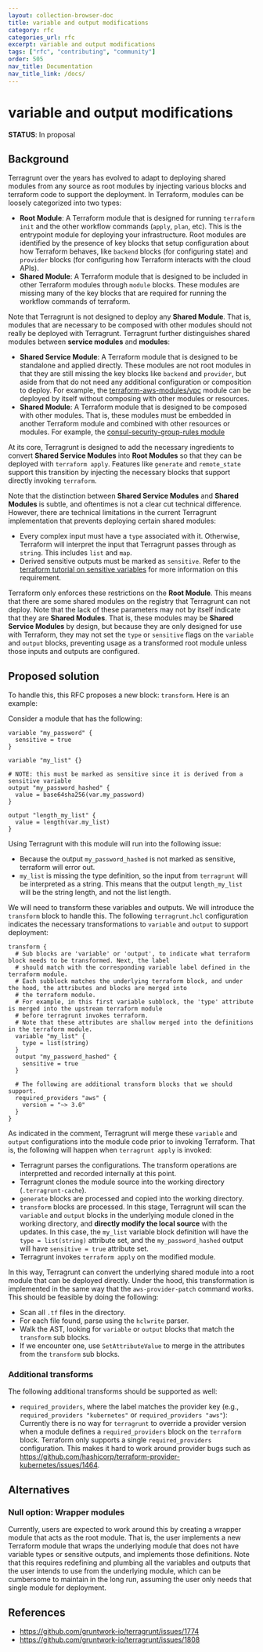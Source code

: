 ```yaml
---
layout: collection-browser-doc
title: variable and output modifications
category: rfc
categories_url: rfc
excerpt: variable and output modifications
tags: ["rfc", "contributing", "community"]
order: 505
nav_title: Documentation
nav_title_link: /docs/
---
```


# variable and output modifications

**STATUS**: In proposal


## Background

Terragrunt over the years has evolved to adapt to deploying shared modules from any source as root modules by injecting
various blocks and terraform code to support the deployment. In Terraform, modules can be loosely categorized into two types:

* **Root Module**: A Terraform module that is designed for running `terraform init` and the other workflow commands
  (`apply`, `plan`, etc). This is the entrypoint module for deploying your infrastructure. Root modules are identified
  by the presence of key blocks that setup configuration about how Terraform behaves, like `backend` blocks (for
  configuring state) and `provider` blocks (for configuring how Terraform interacts with the cloud APIs).
* **Shared Module**: A Terraform module that is designed to be included in other Terraform modules through `module`
  blocks. These modules are missing many of the key blocks that are required for running the workflow commands of
  terraform.

Note that Terragrunt is not designed to deploy any **Shared Module**. That is, modules that are necessary to be composed
with other modules should not really be deployed with Terragrunt. Terragrunt further distinguishes shared modules
between **service modules** and **modules**:

* **Shared Service Module**: A Terraform module that is designed to be standalone and applied directly. These modules
  are not root modules in that they are still missing the key blocks like `backend` and `provider`, but aside from that
  do not need any additional configuration or composition to deploy. For example, the
  [terraform-aws-modules/vpc](https://registry.terraform.io/modules/terraform-aws-modules/vpc/aws/latest) module can be
  deployed by itself without composing with other modules or resources.
* **Shared Module**: A Terraform module that is designed to be composed with other modules. That is, these modules must
  be embedded in another Terraform module and combined with other resources or modules. For example, the
  [consul-security-group-rules
  module](https://registry.terraform.io/modules/hashicorp/consul/aws/latest/submodules/consul-security-group-rules)

At its core, Terragrunt is designed to add the necessary ingredients to convert **Shared Service Modules** into **Root
Modules** so that they can be deployed with `terraform apply`. Features like `generate` and `remote_state` support this
transition by injecting the necessary blocks that support directly invoking `terraform`.

Note that the distinction between **Shared Service Modules** and **Shared Modules** is subtle, and oftentimes is not a
clear cut technical difference. However, there are technical limitations in the current Terragrunt implementation that
prevents deploying certain shared modules:

- Every complex input must have a `type` associated with it. Otherwise, Terraform will interpret the input that
  Terragrunt passes through as `string`. This includes `list` and `map`.
- Derived sensitive outputs must be marked as `sensitive`. Refer to the [terraform tutorial on sensitive
  variables](https://learn.hashicorp.com/tutorials/terraform/sensitive-variables#reference-sensitive-variables) for more
  information on this requirement.

Terraform only enforces these restrictions on the **Root Module**. This means that there are some shared modules on the
registry that Terragrunt can not deploy. Note that the lack of these parameters may not by itself indicate that they are
**Shared Modules**. That is, these modules may be **Shared Service Modules** by design, but because they are
only designed for use with Terraform, they may not set the `type` or `sensitive` flags on the `variable` and `output`
blocks, preventing usage as a transformed root module unless those inputs and outputs are configured.


## Proposed solution

To handle this, this RFC proposes a new block: `transform`. Here is an example:

Consider a module that has the following:

```hcl
variable "my_password" {
  sensitive = true
}

variable "my_list" {}

# NOTE: this must be marked as sensitive since it is derived from a sensitive variable
output "my_password_hashed" {
  value = base64sha256(var.my_password)
}

output "length_my_list" {
  value = length(var.my_list)
}
```

Using Terragrunt with this module will run into the following issue:

- Because the output `my_password_hashed` is not marked as sensitive, terraform will error out.
- `my_list` is missing the type definition, so the input from `terragrunt` will be interpreted as a string. This means
  that the output `length_my_list` will be the string length, and not the list length.

We will need to transform these variables and outputs. We will introduce the `transform` block to handle this. The
following `terragrunt.hcl` configuration indicates the necessary transformations to `variable` and `output` to support
deployment:

```hcl
transform {
  # Sub blocks are 'variable' or 'output', to indicate what terraform block needs to be transformed. Next, the label
  # should match with the corresponding variable label defined in the terraform module.
  # Each subblock matches the underlying terraform block, and under the hood, the attributes and blocks are merged into
  # the terraform module.
  # For example, in this first variable subblock, the 'type' attribute is merged into the upstream terraform module
  # before terragrunt invokes terraform.
  # Note that these attributes are shallow merged into the definitions in the terraform module.
  variable "my_list" {
    type = list(string)
  }
  output "my_password_hashed" {
    sensitive = true
  }

  # The following are additional transform blocks that we should support.
  required_providers "aws" {
    version = "~> 3.0"
  }
}
```

As indicated in the comment, Terragrunt will merge these `variable` and `output` configurations into the module code
prior to invoking Terraform. That is, the following will happen when `terragrunt apply` is invoked:

- Terragrunt parses the configurations. The transform operations are interpretted and recorded internally at this point.
- Terragrunt clones the module source into the working directory (`.terragrunt-cache`).
- `generate` blocks are processed and copied into the working directory.
- `transform` blocks are processed. In this stage, Terragrunt will scan the `variable` and `output` blocks in the
  underlying module cloned in the working directory, and **directly modify the local source** with the updates. In this
  case, the `my_list` variable block definition will have the `type = list(string)` attribute set, and the
  `my_password_hashed` output will have `sensitive = true` attribute set.
- Terragrunt invokes `terraform apply` on the modified module.

In this way, Terragrunt can convert the underlying shared module into a root module that can be deployed directly.
Under the hood, this transformation is implemented in the same way that the `aws-provider-patch` command works. This
should be feasible by doing the following:

- Scan all `.tf` files in the directory.
- For each file found, parse using the `hclwrite` parser.
- Walk the AST, looking for `variable` or `output` blocks that match the `transform` sub blocks.
- If we encounter one, use `SetAttributeValue` to merge in the attributes from the `transform` sub blocks.

### Additional transforms

The following additional transforms should be supported as well:

- `required_providers`, where the label matches the provider key (e.g., `required_providers "kubernetes"` or
  `required_providers "aws"`): Currently there is no way for `terragrunt` to override a provider version when a module
  defines a `required_providers` block on the `terraform` block. Terraform only supports a single `required_providers`
  configuration. This makes it hard to work around provider bugs such as
  https://github.com/hashicorp/terraform-provider-kubernetes/issues/1464.


## Alternatives

### Null option: Wrapper modules

Currently, users are expected to work around this by creating a wrapper module that acts as the root module. That is,
the user implements a new Terraform module that wraps the underlying module that does not have variable types or
sensitive outputs, and implements those definitions. Note that this requires redefining and plumbing all the variables
and outputs that the user intends to use from the underlying module, which can be cumbersome to maintain in the long
run, assuming the user only needs that single module for deployment.


## References

- https://github.com/gruntwork-io/terragrunt/issues/1774
- https://github.com/gruntwork-io/terragrunt/issues/1808
